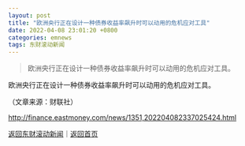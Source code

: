 ```yaml
---
layout: post
title: "欧洲央行正在设计一种债券收益率飙升时可以动用的危机应对工具"
date: 2022-04-08 23:01:20 +0800
categories: emnews
tags: 东财滚动新闻
---
```

> 欧洲央行正在设计一种债券收益率飙升时可以动用的危机应对工具。

<p>欧洲央行正在设计一种债券收益率飙升时可以动用的危机应对工具。</p><p class="em_media">（文章来源：财联社）</p>

<http://finance.eastmoney.com/news/1351,202204082337025424.html>

[返回东财滚动新闻](//finews.withounder.com/emnews/)｜[返回首页](//finews.withounder.com/)